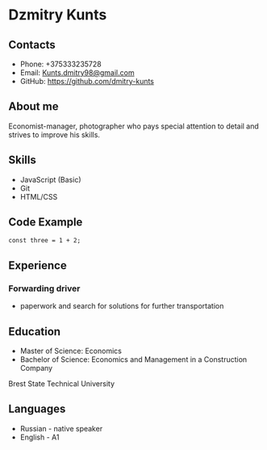 # Dzmitry Kunts  
## Contacts  
- Phone: +375333235728
- Email: Kunts.dmitry98@gmail.com
- GitHub: https://github.com/dmitry-kunts
## About me  
Economist-manager, photographer who pays special attention to detail and strives to improve his skills.
## Skills
- JavaScript (Basic)  
- Git  
- HTML/CSS  
## Code Example
```const three = 1 + 2;```  
## Experience  
### Forwarding driver  
- paperwork and search for solutions for further transportation  
## Education  
- Master of Science: Economics
- Bachelor of Science: Economics and Management in a Construction Company 

Brest State Technical University  
## Languages
- Russian - native speaker  
- English - A1



